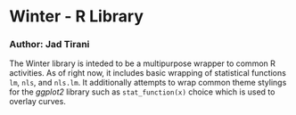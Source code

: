 # Winter - R Library
### Author: Jad Tirani
The Winter library is inteded to be a multipurpose wrapper to common R activities. As of right now, it includes basic wrapping of statistical functions `lm`, `nls`, and `nls.lm`. It additionally attempts to wrap common theme stylings for the _ggplot2_ library such as `stat_function(x)` choice which is used to overlay curves. 
